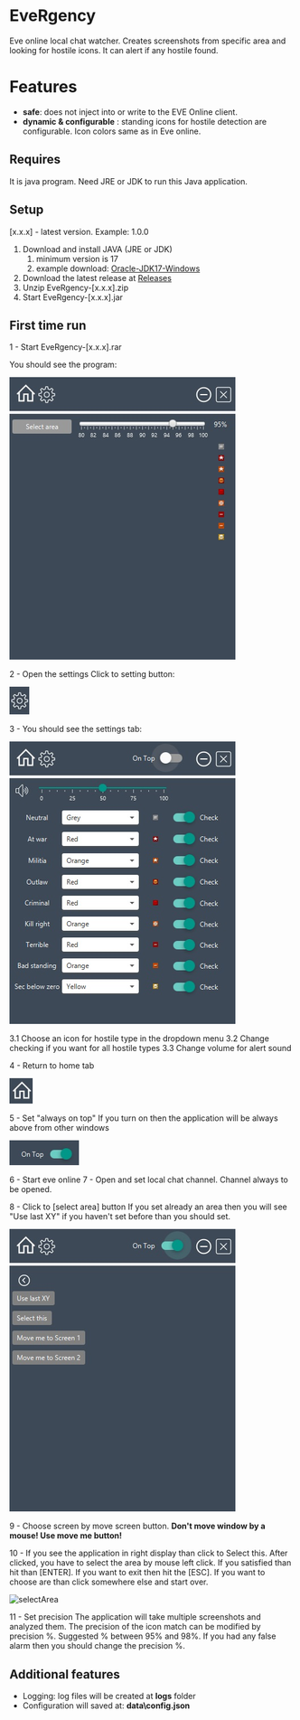 # EveRgency

Eve online local chat watcher. Creates screenshots from specific area and looking for hostile icons. It can alert if any hostile found.

# Features
* **safe**: does not inject into or write to the EVE Online client. 
* **dynamic & configurable** : standing icons for hostile detection are configurable. Icon colors same as in Eve online. 

## Requires
It is java program. Need JRE or JDK to run this Java application.

## Setup
[x.x.x] - latest version. Example: 1.0.0

1. Download and install JAVA (JRE or JDK)
   1. minimum version is 17
   2. example download: [Oracle-JDK17-Windows](https://www.oracle.com/java/technologies/downloads/#jdk17-windows)
2. Download the latest release at [Releases](https://github.com/rajmand/EveRgency/releases/)
3. Unzip EveRgency-[x.x.x].zip
4. Start EveRgency-[x.x.x].jar

## First time run
1 - Start EveRgency-[x.x.x].rar

You should see the program:

![1](Guide/ScreenShot/1.jpg)

2 - Open the settings
Click to setting button:

![settingsButton](Guide/ScreenShot/settingsButton.jpg)

3 - You should see the settings tab:

![2](Guide/ScreenShot/2.jpg)

3.1 Choose an icon for hostile type in the dropdown menu
3.2 Change checking if you want for all hostile types
3.3 Change volume for alert sound

4 - Return to home tab

![homeButton](Guide/ScreenShot/homeButton.jpg)

5 - Set "always on top"
If you turn on then the application will be always above from other windows

![alwaysOnTop](Guide/ScreenShot/alwaysOnTop.jpg)


 6 - Start eve online
 7 - Open and set local chat channel. Channel always to be opened.
 
 8 - Click to [select area] button
 If you set already an area then you will see "Use last XY" if you haven't set before than you should set.
 
  ![3](Guide/ScreenShot/3.jpg)
 
 9 - Choose screen by move screen button. **Don't move window by a mouse! Use move me button!**
 
 10 - If you see the application in right display than click to Select this.
 After clicked, you have to select the area by mouse left click. If you satisfied than hit than [ENTER]. If you want to exit then hit the [ESC].
 If you want to choose are than click somewhere else and start over.
 
 ![selectArea](Guide/ScreenShot/selectArea.gif)
 
 
 11 - Set precision
 The application will take multiple screenshots and analyzed them. The precision of the icon match can be modified by precision %.
 Suggested % between 95% and 98%. If you had any false alarm then you should change the precision %.  
 
 ## Additional features
 
 * Logging: log files will be created at **logs** folder
 * Configuration will saved at: **data\config.json**
 
 







